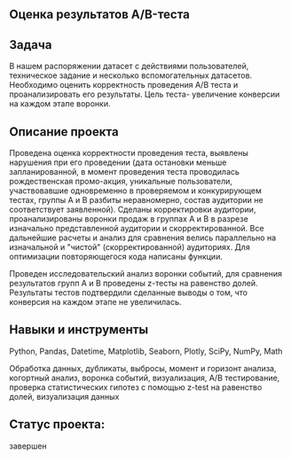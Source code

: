 ## Оценка результатов A/B-теста


## Задача

В нашем распоряжении датасет с действиями пользователей, техническое задание и несколько вспомогательных датасетов. Необходимо оценить корректность проведения А/В теста и проанализировать его результаты. Цель теста- увеличение конверсии на каждом этапе воронки.

## Описание проекта

Проведена оценка корректности проведения теста, выявлены нарушения при его проведении (дата остановки меньше запланированной, в момент проведения теста проводилась рождественская промо-акция, уникальные пользователи, участвовавшие одновременно в проверяемом и конкурирующем тестах, группы А и В разбиты неравномерно, состав аудитории не соответствует заявленной). Сделаны корректировки аудитории, проанализированы воронки продаж в группах А и В в разрезе изначально представленной аудитории и скорректированной. Все дальнейшие расчеты и анализ для сравнения велись параллельно на изначальной и "чистой" (скорректированной) аудиториях. Для оптимизации повторяющегося кода написаны функции.

Проведен исследовательский анализ воронки событий, для сравнения результатов групп А и В проведены z-тесты на равенство долей. Результаты тестов подтвердили сделанные выводы о том, что конверсия на каждом этапе не увеличилась.

## Навыки и инструменты

Python, Pandas, Datetime, Matplotlib, Seaborn, Plotly, SciPy, NumPy, Math

Обработка данных, дубликаты, выбросы, момент и горизонт анализа, когортный анализ, воронка событий, визуализация, А/В тестирование, проверка статистических гипотез с помощью z-test на равенство долей, визуализация данных

## Статус проекта: 
завершен
